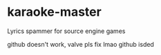 # karaoke-master
Lyrics spammer for source engine games

github doesn't work, valve pls fix
lmao github isded